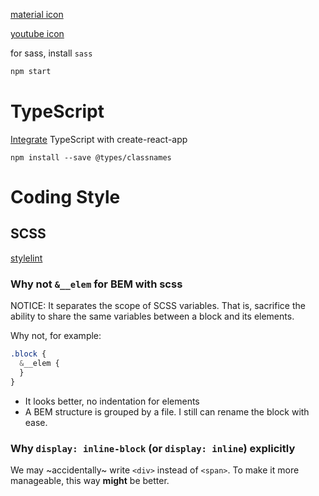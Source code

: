 [material icon](https://material.io/resources/icons/?style=baseline)

[youtube icon](https://www.youtube.com/about/brand-resources/#logos-icons-colors)

for sass, install `sass`

```sh
npm start
```

# TypeScript
[Integrate](https://create-react-app.dev/docs/adding-typescript/) TypeScript with create-react-app

`npm install --save @types/classnames`

# Coding Style

## SCSS

[stylelint](https://stylelint.io/)

### Why not `&__elem` for BEM with scss

NOTICE: It separates the scope of SCSS variables. That is,
sacrifice the ability to share the same variables between
a block and its elements.

Why not, for example:

```scss
.block {
  &__elem {
  }
}
```

- It looks better, no indentation for elements
- A BEM structure is grouped by a file. I still can rename the block with ease.

### Why `display: inline-block` (or `display: inline`) explicitly

We may ~accidentally~ write `<div>` instead of `<span>`. To make it more manageable, this way **might** be better.
